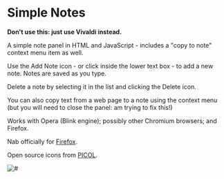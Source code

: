 Simple Notes
===============

**Don't use this: just use Vivaldi instead.**

A simple note panel in HTML and JavaScript - includes a "copy to note" context menu item as well.

Use the Add Note icon - or click inside the lower text box - to add a new note. Notes are saved as you type.

Delete a note by selecting it in the list and clicking the Delete icon.

You can also copy text from a web page to a note using the context menu (but you will need to close the panel: am trying to fix this!)

Works with Opera (Blink engine); possibly other Chromium browsers; and Firefox.

Nab officially for [Firefox](https://addons.mozilla.org/en-US/firefox/addon/old-opera-notes/).

Open source icons from [PICOL](http://www.picol.org).

![#](screenshot1.png)
